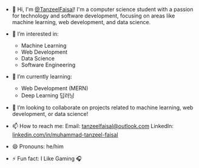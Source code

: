 - 👋 Hi, I'm [@TanzeelFaisal](https://github.com/TanzeelFaisal)! I'm a computer science student with a passion for technology and software development, focusing on areas like machine learning, web development, and data science.

- 👀 I’m interested in:
    * Machine Learning 
    * Web Development 
    * Data Science 
    * Software Engineering ️

- 🌱 I’m currently learning:
    * Web Development (MERN)
    * Deep Learning 딥러닝

- 💞️ I’m looking to collaborate on projects related to machine learning, web development, or data science!

- 📫 How to reach me:
    Email: tanzeelfaisal@outlook.com
    LinkedIn: [linkedin.com/in/muhammad-tanzeel-faisal](https://www.linkedin.com/in/muhammad-tanzeel-faisal)

- 😄 Pronouns: he/him

- ⚡ Fun fact: I Like Gaming 🎧

<!---
TanzeelFaisal/TanzeelFaisal is a ✨ special ✨ repository because its `README.md` (this file) appears on your GitHub profile.
You can click the Preview link to take a look at your changes.
--->
